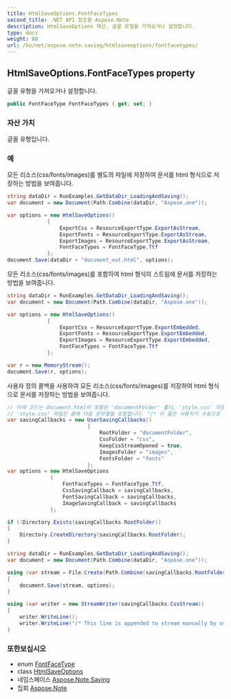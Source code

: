```yaml
---
title: HtmlSaveOptions.FontFaceTypes
second_title: .NET API 참조용 Aspose.Note
description: HtmlSaveOptions 재산. 글꼴 유형을 가져오거나 설정합니다.
type: docs
weight: 80
url: /ko/net/aspose.note.saving/htmlsaveoptions/fontfacetypes/
---
```

## HtmlSaveOptions.FontFaceTypes property

글꼴 유형을 가져오거나 설정합니다.

```csharp
public FontFaceType FontFaceTypes { get; set; }
```

### 자산 가치

글꼴 유형입니다.

### 예

모든 리소스(css/fonts/images)를 별도의 파일에 저장하여 문서를 html 형식으로 저장하는 방법을 보여줍니다.

```csharp
string dataDir = RunExamples.GetDataDir_LoadingAndSaving();
var document = new Document(Path.Combine(dataDir, "Aspose.one"));

var options = new HtmlSaveOptions()
             {
                 ExportCss = ResourceExportType.ExportAsStream,
                 ExportFonts = ResourceExportType.ExportAsStream,
                 ExportImages = ResourceExportType.ExportAsStream,
                 FontFaceTypes = FontFaceType.Ttf
             };
document.Save(dataDir + "document_out.html", options);
```

모든 리소스(css/fonts/images)를 포함하여 html 형식의 스트림에 문서를 저장하는 방법을 보여줍니다.

```csharp
string dataDir = RunExamples.GetDataDir_LoadingAndSaving();
var document = new Document(Path.Combine(dataDir, "Aspose.one"));

var options = new HtmlSaveOptions()
             {
                 ExportCss = ResourceExportType.ExportEmbedded,
                 ExportFonts = ResourceExportType.ExportEmbedded,
                 ExportImages = ResourceExportType.ExportEmbedded,
                 FontFaceTypes = FontFaceType.Ttf
             };

var r = new MemoryStream();
document.Save(r, options);
```

사용자 정의 콜백을 사용하여 모든 리소스(css/fonts/images)를 저장하여 html 형식으로 문서를 저장하는 방법을 보여줍니다.

```csharp
// 아래 코드는 document.html이 포함된 'documentFolder' 폴더, 'style.css' 파일이 포함된 'css' 폴더, 이미지가 포함된 'images' 폴더, 글꼴이 포함된 'fonts' 폴더를 생성합니다.
// 'style.css' 파일은 끝에 다음 문자열을 포함합니다. "/* 이 줄은 사용자가 수동으로 스트림에 추가합니다 */"
var savingCallbacks = new UserSavingCallbacks()
                          {
                              RootFolder = "documentFolder",
                              CssFolder = "css",
                              KeepCssStreamOpened = true,
                              ImagesFolder = "images",
                              FontsFolder = "fonts"
                          };
var options = new HtmlSaveOptions
              {
                  FontFaceTypes = FontFaceType.Ttf,
                  CssSavingCallback = savingCallbacks,
                  FontSavingCallback = savingCallbacks,
                  ImageSavingCallback = savingCallbacks
              };

if (!Directory.Exists(savingCallbacks.RootFolder))
{
    Directory.CreateDirectory(savingCallbacks.RootFolder);
}

string dataDir = RunExamples.GetDataDir_LoadingAndSaving();
var document = new Document(Path.Combine(dataDir, "Aspose.one"));

using (var stream = File.Create(Path.Combine(savingCallbacks.RootFolder, "document.html")))
{
    document.Save(stream, options);
}

using (var writer = new StreamWriter(savingCallbacks.CssStream))
{
    writer.WriteLine();
    writer.WriteLine("/* This line is appended to stream manually by user */");
}
```

### 또한보십시오

* enum [FontFaceType](../../../aspose.note.saving.html/fontfacetype/)
* class [HtmlSaveOptions](../)
* 네임스페이스 [Aspose.Note.Saving](../../htmlsaveoptions/)
* 집회 [Aspose.Note](../../../)


